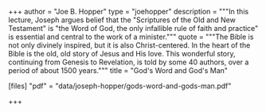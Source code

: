 +++
author = "Joe B. Hopper"
type = "joehopper"
description = """In this lecture, Joseph argues belief that the "Scriptures of the Old and New Testament" is "the Word of God, the only infallible rule of faith and practice" is essential and central to the work of a minister."""
quote = """The Bible is not only divinely inspired, but it is also Christ-centered. In the heart of the Bible is the old, old story of Jesus and His love. This wonderful story, continuing from Genesis to Revelation, is told by some 40 authors, over a period of about 1500 years."""
title = "God's Word and God's Man"

[files]
"pdf" = "data/joseph-hopper/gods-word-and-gods-man.pdf"

+++